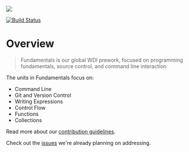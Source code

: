 ![](https://ga-dash.s3.amazonaws.com/production/assets/logo-9f88ae6c9c3871690e33280fcf557f33.png)

[![Build Status](https://travis-ci.org/generalassembly/fundamentals.svg)](https://travis-ci.org/generalassembly/fundamentals)

# Overview
> Fundamentals is our global WDI prework, focused on programming fundamentals, source control, and command line interaction

The units in Fundamentals focus on:
- Command Line
- Git and Version Control
- Writing Expressions
- Control Flow
- Functions
- Collections

Read more about our [contribution guidelines](CONTRIBUTING.md).

Check out the [issues](https://github.com/generalassembly/fundamentals/issues) we're already planning on addressing.
